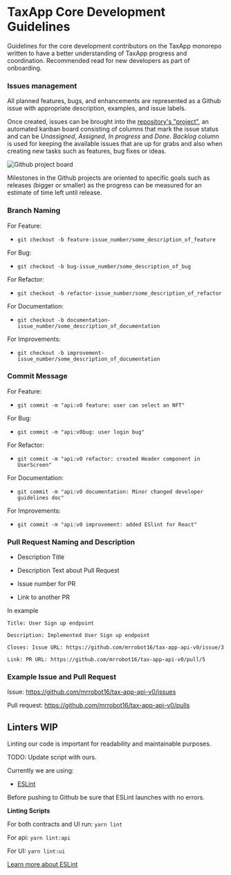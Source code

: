# TaxApp Core Development Guidelines

Guidelines for the core development contributors on the TaxApp monorepo written to have a better understanding of TaxApp progress and coordination. Recommended read for new developers as part of onboarding.

### Issues management

All planned features, bugs, and enhancements are represented as a Github issue with appropriate description, examples, and issue labels.

Once created, issues can be brought into the [repository's "project"](https://github.com/mrrobot16/tax-app-api-v0/projects), an automated kanban board consisting of columns that mark the issue status and can be _Unassigned_, _Assigned_, _In progress_ and _Done_. _Backlog_ column is used for keeping the available issues that are up for grabs and also when creating new tasks such as features, bug fixes or ideas.

![Github project board](https://i.imgur.com/aLWa5HQ.png)

Milestones in the Github projects are oriented to specific goals such as releases (bigger or smaller) as the progress can be measured for an estimate of time left until release.

### Branch Naming

For Feature:

- `git checkout -b feature-issue_number/some_description_of_feature`

For Bug:

- `git checkout -b bug-issue_number/some_description_of_bug`

For Refactor:

- `git checkout -b refactor-issue_number/some_description_of_refactor`

For Documentation:

- `git checkout -b documentation-issue_number/some_description_of_documentation`

For Improvements:

- `git checkout -b improvement-issue_number/some_description_of_documentation`

### Commit Message

For Feature:

- `git commit -m "api:v0 feature: user can select an NFT"`

For Bug:

- `git commit -m "api:v0bug: user login bug"`

For Refactor:

- `git commit -m "api:v0 refactor: created Header component in UserScreen"`

For Documentation:

- `git commit -m "api:v0 documentation: Minor changed developer guidelines doc"`

For Improvements:

- `git commit -m "api:v0 improvement: added ESlint for React"`

### Pull Request Naming and Description

- Description Title

- Description Text about Pull Request

- Issue number for PR

- Link to another PR

In example

```
Title: User Sign up endpoint

Description: Implemented User Sign up endpoint 

Closes: Issue URL: https://github.com/mrrobot16/tax-app-api-v0/issue/3

Link: PR URL: https://github.com/mrrobot16/tax-app-api-v0/pull/5
```

### Example Issue and Pull Request

Issue: https://github.com/mrrobot16/tax-app-api-v0/issues

Pull request: https://github.com/mrrobot16/tax-app-api-v0/pulls


## Linters WIP

Linting our code is important for readability and maintainable purposes.

TODO: Update script with ours.

Currently we are using:

- [ESLint](https://eslint.org/)

Before pushing to Github be sure that ESLint launches with no errors.

**Linting Scripts**

For both contracts and UI run: `yarn lint`

For api: `yarn lint:api`

For UI: `yarn lint:ui`

[Learn more about ESLint](https://eslint.org/)